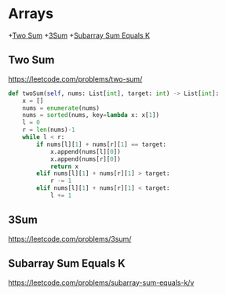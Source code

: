 # Arrays
+[Two Sum](#two-sum)
+[3Sum](#3Sum)
+[Subarray Sum Equals K](#subarray-sum-equals-k)

## Two Sum
https://leetcode.com/problems/two-sum/

```python
def twoSum(self, nums: List[int], target: int) -> List[int]:
    x = []
    nums = enumerate(nums)
    nums = sorted(nums, key=lambda x: x[1])
    l = 0
    r = len(nums)-1
    while l < r:
        if nums[l][1] + nums[r][1] == target:
            x.append(nums[l][0])
            x.append(nums[r][0])
            return x
        elif nums[l][1] + nums[r][1] > target:
            r -= 1
        elif nums[l][1] + nums[r][1] < target:
            l += 1

```                

## 3Sum
https://leetcode.com/problems/3sum/

## Subarray Sum Equals K
https://leetcode.com/problems/subarray-sum-equals-k/v



